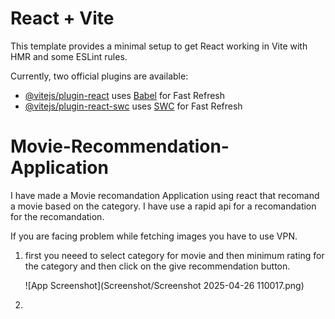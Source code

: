 
# React + Vite

This template provides a minimal setup to get React working in Vite with HMR and some ESLint rules.

Currently, two official plugins are available:

- [@vitejs/plugin-react](https://github.com/vitejs/vite-plugin-react/blob/main/packages/plugin-react/README.md) uses [Babel](https://babeljs.io/) for Fast Refresh
- [@vitejs/plugin-react-swc](https://github.com/vitejs/vite-plugin-react-swc) uses [SWC](https://swc.rs/) for Fast Refresh


# Movie-Recommendation-Application

I have made a Movie recomandation Application using react that recomand a movie based on the  category. I  have use a rapid api for a recomandation for the recomandation.

If you are facing problem while fetching images you have to use VPN.

1. first you neeed to select category for movie and then minimum rating for the category and then click on the give recommendation button.

    ![App Screenshot](Screenshot/Screenshot 2025-04-26 110017.png)
2. 
